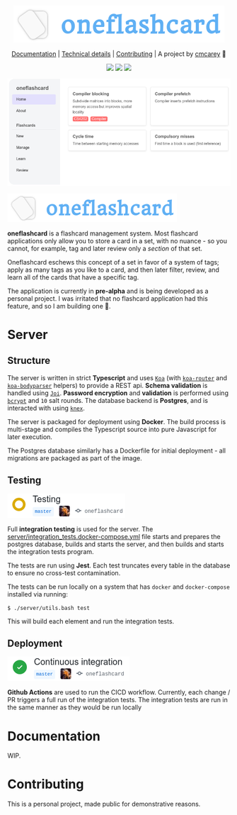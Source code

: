 <div align="center">

![](images/logo.png)

[Documentation](#documentation) | [Technical details](#server) | [Contributing](#contributing) | A project by [cmcarey](https://github.com/cmcarey) 🎉

![](https://img.shields.io/github/workflow/status/cmcarey/oneflashcard/CI?style=flat-square) ![](https://img.shields.io/github/languages/code-size/cmcarey/oneflashcard?style=flat-square) ![](https://img.shields.io/github/last-commit/cmcarey/oneflashcard?style=flat-square)

</div>

![](images/demo.png)

![](images/logo-small.png)

**oneflashcard** is a flashcard management system. Most flashcard applications only allow you to store a card in a set, with no nuance - so you cannot, for example, tag and later review only a _section_ of that set.

Oneflashcard eschews this concept of a set in favor of a system of tags; apply as many tags as you like to a card, and then later filter, review, and learn all of the cards that have a specific tag.

The application is currently in **pre-alpha** and is being developed as a personal project. I was irritated that no flashcard application had this feature, and so I am building one 🕺.

# Server

## Structure

The server is written in strict **Typescript** and uses [`Koa`](https://koajs.com/) (with [`koa-router`](https://github.com/ZijianHe/koa-router) and [`koa-bodyparser`](https://github.com/koajs/bodyparser) helpers) to provide a REST api. **Schema validation** is handled using [`Joi`](https://github.com/hapijs/joi). **Password encryption** and **validation** is performed using [`bcrypt`](https://www.npmjs.com/package/bcrypt) and `10` salt rounds. The database backend is **Postgres**, and is interacted with using [`knex`](https://knexjs.org).

The server is packaged for deployment using **Docker**. The build process is multi-stage and compiles the Typescript source into pure Javascript for later execution.

The Postgres database similarly has a Dockerfile for initial deployment - all migrations are packaged as part of the image.

## Testing

![](images/testing.png)

Full **integration testing** is used for the server. The [server/integration_tests.docker-compose.yml](server/integration_tests.docker-compose.yml) file starts and prepares the postgres database, builds and starts the server, and then builds and starts the integration tests program.

The tests are run using **Jest**. Each test truncates every table in the database to ensure no cross-test contamination.

The tests can be run locally on a system that has `docker` and `docker-compose` installed via running:

```
$ ./server/utils.bash test
```

This will build each element and run the integration tests.

## Deployment

![](images/ci.png)

**Github Actions** are used to run the CICD workflow. Currently, each change / PR triggers a full run of the integration tests. The integration tests are run in the same manner as they would be run locally

# Documentation

WIP.

# Contributing

This is a personal project, made public for demonstrative reasons.
